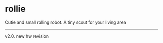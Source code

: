 # rollie
Cutie and small rolling robot.
A tiny scout for your living area

---
v2.0. new hw revision

